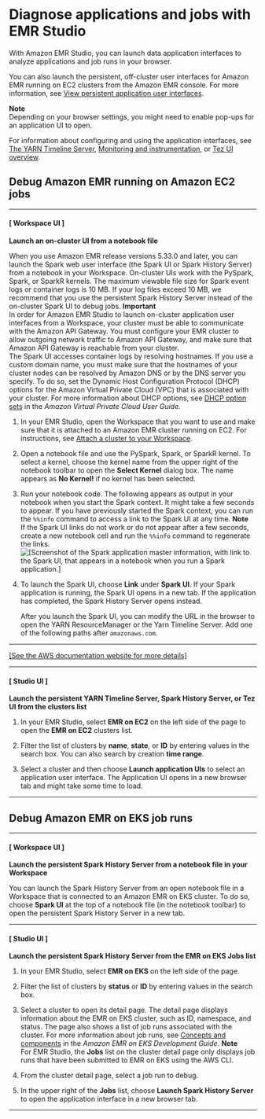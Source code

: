 # Diagnose applications and jobs with EMR Studio<a name="emr-studio-debug"></a>

With Amazon EMR Studio, you can launch data application interfaces to analyze applications and job runs in your browser\.

You can also launch the persistent, off\-cluster user interfaces for Amazon EMR running on EC2 clusters from the Amazon EMR console\. For more information, see [View persistent application user interfaces](app-history-spark-UI.md)\.

**Note**  
Depending on your browser settings, you might need to enable pop\-ups for an application UI to open\.

For information about configuring and using the application interfaces, see [The YARN Timeline Server](https://hadoop.apache.org/docs/current/hadoop-yarn/hadoop-yarn-site/TimelineServer.html), [Monitoring and instrumentation](https://spark.apache.org/docs/latest/monitoring.html), or [Tez UI overview](https://tez.apache.org/tez-ui.html)\.

## Debug Amazon EMR running on Amazon EC2 jobs<a name="emr-studio-debug-ec2"></a>

------
#### [ Workspace UI ]

**Launch an on\-cluster UI from a notebook file**

When you use Amazon EMR release versions 5\.33\.0 and later, you can launch the Spark web user interface \(the Spark UI or Spark History Server\) from a notebook in your Workspace\. On\-cluster UIs work with the PySpark, Spark, or SparkR kernels\. The maximum viewable file size for Spark event logs or container logs is 10 MB\. If your log files exceed 10 MB, we recommend that you use the persistent Spark History Server instead of the on\-cluster Spark UI to debug jobs\.
**Important**  
In order for Amazon EMR Studio to launch on\-cluster application user interfaces from a Workspace, your cluster must be able to communicate with the Amazon API Gateway\. You must configure your EMR cluster to allow outgoing network traffic to Amazon API Gateway, and make sure that Amazon API Gateway is reachable from your cluster\.   
The Spark UI accesses container logs by resolving hostnames\. If you use a custom domain name, you must make sure that the hostnames of your cluster nodes can be resolved by Amazon DNS or by the DNS server you specify\. To do so, set the Dynamic Host Configuration Protocol \(DHCP\) options for the Amazon Virtual Private Cloud \(VPC\) that is associated with your cluster\. For more information about DHCP options, see [DHCP option sets](https://docs.aws.amazon.com/vpc/latest/userguide/VPC_DHCP_Options.html) in the *Amazon Virtual Private Cloud* *User Guide\.*

1. In your EMR Studio, open the Workspace that you want to use and make sure that it is attached to an Amazon EMR cluster running on EC2\. For instructions, see [Attach a cluster to your Workspace](emr-studio-create-use-clusters.md)\.

1. Open a notebook file and use the PySpark, Spark, or SparkR kernel\. To select a kernel, choose the kernel name from the upper right of the notebook toolbar to open the **Select Kernel** dialog box\. The name appears as **No Kernel\!** if no kernel has been selected\.

1. Run your notebook code\. The following appears as output in your notebook when you start the Spark context\. It might take a few seconds to appear\. If you have previously started the Spark context, you can run the `%%info` command to access a link to the Spark UI at any time\.
**Note**  
If the Spark UI links do not work or do not appear after a few seconds, create a new notebook cell and run the `%%info` command to regenerate the links\.  
![\[Screenshot of the Spark application master information, with link to the Spark UI, that appears in a notebook when you run a Spark application.\]](http://docs.aws.amazon.com/emr/latest/ManagementGuide/images/spark-app-ui-link.jpg)

1. To launch the Spark UI, choose **Link** under **Spark UI**\. If your Spark application is running, the Spark UI opens in a new tab\. If the application has completed, the Spark History Server opens instead\.

   After you launch the Spark UI, you can modify the URL in the browser to open the YARN ResourceManager or the Yarn Timeline Server\. Add one of the following paths after `amazonaws.com`\.  
****    
[\[See the AWS documentation website for more details\]](http://docs.aws.amazon.com/emr/latest/ManagementGuide/emr-studio-debug.html)

------
#### [ Studio UI ]

**Launch the persistent YARN Timeline Server, Spark History Server, or Tez UI from the clusters list**

1. In your EMR Studio, select **EMR on EC2** on the left side of the page to open the **EMR on EC2** clusters list\. 

1. Filter the list of clusters by **name**, **state**, or **ID** by entering values in the search box\. You can also search by creation **time range**\.

1. Select a cluster and then choose **Launch application UIs** to select an application user interface\. The Application UI opens in a new browser tab and might take some time to load\.

------

## Debug Amazon EMR on EKS job runs<a name="emr-studio-debug-eks"></a>

------
#### [ Workspace UI ]

**Launch the persistent Spark History Server from a notebook file in your Workspace**

You can launch the Spark History Server from an open notebook file in a Workspace that is connected to an Amazon EMR on EKS cluster\. To do so, choose **Spark UI** at the top of a notebook file \(in the notebook toolbar\) to open the persistent Spark History Server in a new tab\.

------
#### [ Studio UI ]

**Launch the persistent Spark History Server from the EMR on EKS **Jobs** list**

1. In your EMR Studio, select **EMR on EKS** on the left side of the page\. 

1. Filter the list of clusters by **status** or **ID** by entering values in the search box\.

1. Select a cluster to open its detail page\. The detail page displays information about the EMR on EKS cluster, such as ID, namespace, and status\. The page also shows a list of job runs associated with the cluster\. For more information about job runs, see [Concepts and components](https://docs.aws.amazon.com/emr/latest/EMR-on-EKS-DevelopmentGuide/emr-eks-concepts.html) in the *Amazon EMR on EKS Development Guide*\.
**Note**  
For EMR Studio, the **Jobs** list on the cluster detail page only displays job runs that have been submitted to EMR on EKS using the AWS CLI\.

1. From the cluster detail page, select a job run to debug\.

1. In the upper right of the **Jobs** list, choose **Launch Spark History Server** to open the application interface in a new browser tab\.

------